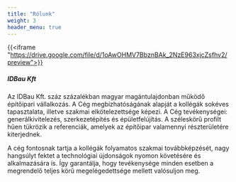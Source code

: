 ```yaml
---
title: "Rólunk"
weight: 3
header_menu: true
---
```


{{<iframe "https://drive.google.com/file/d/1oAwOHMV7BbznBAk_2NzE963xjcZsfhv2/preview">}}

##### IDBau Kft

Az IDBau Kft. száz százalékban magyar magántulajdonban működő építőipari vállalkozás. A Cég megbízhatóságának alapját a kollégák sokéves tapasztalata, illetve szakmai elkötelezettsége képezi. A Cég tevékenységei: generálkivitelezés, szerkezetépítés és épületfelújítás. A széleskörű profilt hűen tükrözik a referenciák, amelyek az építőipar valamennyi részterületére kiterjednek.

A cég fontosnak tartja a kollégák folyamatos szakmai továbbképzését, nagy hangsúlyt fektet a technológiai újdonságok nyomon követésére és alkalmazására is. Így garantálja, hogy tevékenysége minden esetben a megrendelő teljes körű megelégedettsége mellett valósuljon meg.
